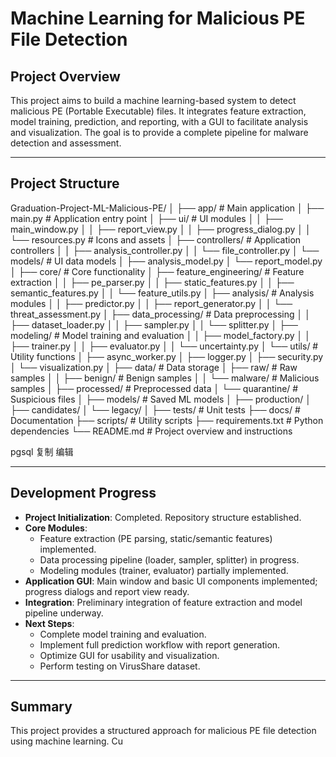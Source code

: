 # Machine Learning for Malicious PE File Detection

## Project Overview
This project aims to build a machine learning-based system to detect malicious PE (Portable Executable) files. It integrates feature extraction, model training, prediction, and reporting, with a GUI to facilitate analysis and visualization. The goal is to provide a complete pipeline for malware detection and assessment.

---

## Project Structure

Graduation-Project-ML-Malicious-PE/
│
├── app/ # Main application
│ ├── main.py # Application entry point
│ ├── ui/ # UI modules
│ │ ├── main_window.py
│ │ ├── report_view.py
│ │ ├── progress_dialog.py
│ │ └── resources.py # Icons and assets
│ ├── controllers/ # Application controllers
│ │ ├── analysis_controller.py
│ │ └── file_controller.py
│ └── models/ # UI data models
│ ├── analysis_model.py
│ └── report_model.py
│
├── core/ # Core functionality
│ ├── feature_engineering/ # Feature extraction
│ │ ├── pe_parser.py
│ │ ├── static_features.py
│ │ ├── semantic_features.py
│ │ └── feature_utils.py
│ ├── analysis/ # Analysis modules
│ │ ├── predictor.py
│ │ ├── report_generator.py
│ │ └── threat_assessment.py
│ ├── data_processing/ # Data preprocessing
│ │ ├── dataset_loader.py
│ │ ├── sampler.py
│ │ └── splitter.py
│ ├── modeling/ # Model training and evaluation
│ │ ├── model_factory.py
│ │ ├── trainer.py
│ │ ├── evaluator.py
│ │ └── uncertainty.py
│ └── utils/ # Utility functions
│ ├── async_worker.py
│ ├── logger.py
│ ├── security.py
│ └── visualization.py
│
├── data/ # Data storage
│ ├── raw/ # Raw samples
│ │ ├── benign/ # Benign samples
│ │ └── malware/ # Malicious samples
│ ├── processed/ # Preprocessed data
│ └── quarantine/ # Suspicious files
│
├── models/ # Saved ML models
│ ├── production/
│ ├── candidates/
│ └── legacy/
│
├── tests/ # Unit tests
├── docs/ # Documentation
├── scripts/ # Utility scripts
├── requirements.txt # Python dependencies
└── README.md # Project overview and instructions

pgsql
复制
编辑

---

## Development Progress

- **Project Initialization**: Completed. Repository structure established.  
- **Core Modules**:  
  - Feature extraction (PE parsing, static/semantic features) implemented.  
  - Data processing pipeline (loader, sampler, splitter) in progress.  
  - Modeling modules (trainer, evaluator) partially implemented.  
- **Application GUI**: Main window and basic UI components implemented; progress dialogs and report view ready.  
- **Integration**: Preliminary integration of feature extraction and model pipeline underway.  
- **Next Steps**:  
  - Complete model training and evaluation.  
  - Implement full prediction workflow with report generation.  
  - Optimize GUI for usability and visualization.  
  - Perform testing on VirusShare dataset.

---

## Summary
This project provides a structured approach for malicious PE file detection using machine learning. Cu